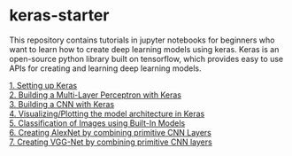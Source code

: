 # keras-starter
This repository contains tutorials in jupyter notebooks for beginners who want to learn how to create deep learning models using keras. Keras is an open-source python library built on tensorflow, which provides easy to use APIs for creating and learning deep learning models.

[1. Setting up Keras](https://github.com/visionatseecs/keras-starter/blob/main/keras_setup.ipynb) <br>
[2. Building a Multi-Layer Perceptron with Keras](https://github.com/visionatseecs/keras-starter/blob/main/keras_intro_mlp.ipynb) <br>
[3. Building a CNN with Keras](https://github.com/visionatseecs/keras-starter/blob/main/keras_intro_cnn.ipynb) <br>
[4. Visualizing/Plotting the model architecture in Keras](https://github.com/visionatseecs/keras-starter/blob/main/keras_model_plot.ipynb)<br>
[5. Classification of Images using Built-In Models](https://github.com/visionatseecs/keras-starter/blob/main/keras_inbuilt_classification.ipynb) <br>
[6. Creating AlexNet by combining primitive CNN Layers](https://github.com/visionatseecs/keras-starter/blob/main/keras_alexnet.ipynb) <br>
[7. Creating VGG-Net by combining primitive CNN layers](https://github.com/visionatseecs/keras-starter/blob/main/keras_vgg.ipynb) <br>
